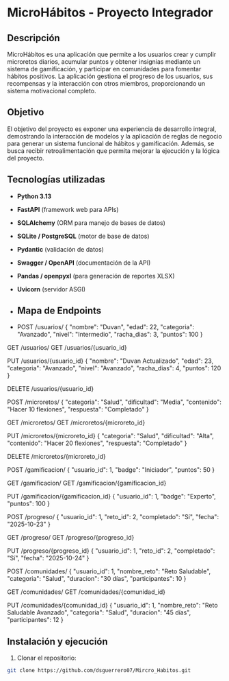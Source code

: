 # MicroHábitos - Proyecto Integrador

## Descripción
MicroHábitos es una aplicación que permite a los usuarios crear y cumplir microretos diarios, acumular puntos y obtener insignias mediante un sistema de gamificación, y participar en comunidades para fomentar hábitos positivos. La aplicación gestiona el progreso de los usuarios, sus recompensas y la interacción con otros miembros, proporcionando un sistema motivacional completo.

## Objetivo
El objetivo del proyecto es exponer una experiencia de desarrollo integral, demostrando la interacción de modelos y la aplicación de reglas de negocio para generar un sistema funcional de hábitos y gamificación. Además, se busca recibir retroalimentación que permita mejorar la ejecución y la lógica del proyecto.

## Tecnologías utilizadas
- **Python 3.13**
- **FastAPI** (framework web para APIs)
- **SQLAlchemy** (ORM para manejo de bases de datos)
- **SQLite / PostgreSQL** (motor de base de datos)
- **Pydantic** (validación de datos)
- **Swagger / OpenAPI** (documentación de la API)
- **Pandas / openpyxl** (para generación de reportes XLSX)
- **Uvicorn** (servidor ASGI)

- ## Mapa de  Endpoints
- POST /usuarios/
{
  "nombre": "Duvan",
  "edad": 22,
  "categoria": "Avanzado",
  "nivel": "Intermedio",
  "racha_dias": 3,
  "puntos": 100
}

GET /usuarios/
GET /usuarios/{usuario_id}

PUT /usuarios/{usuario_id}
{
  "nombre": "Duvan Actualizado",
  "edad": 23,
  "categoria": "Avanzado",
  "nivel": "Avanzado",
  "racha_dias": 4,
  "puntos": 120
}

DELETE /usuarios/{usuario_id}

POST /microretos/
{
  "categoria": "Salud",
  "dificultad": "Media",
  "contenido": "Hacer 10 flexiones",
  "respuesta": "Completado"
}

GET /microretos/
GET /microretos/{microreto_id}

PUT /microretos/{microreto_id}
{
  "categoria": "Salud",
  "dificultad": "Alta",
  "contenido": "Hacer 20 flexiones",
  "respuesta": "Completado"
}

DELETE /microretos/{microreto_id}

POST /gamificacion/
{
  "usuario_id": 1,
  "badge": "Iniciador",
  "puntos": 50
}

GET /gamificacion/
GET /gamificacion/{gamificacion_id}

PUT /gamificacion/{gamificacion_id}
{
  "usuario_id": 1,
  "badge": "Experto",
  "puntos": 100
}

POST /progreso/
{
  "usuario_id": 1,
  "reto_id": 2,
  "completado": "Sí",
  "fecha": "2025-10-23"
}

GET /progreso/
GET /progreso/{progreso_id}

PUT /progreso/{progreso_id}
{
  "usuario_id": 1,
  "reto_id": 2,
  "completado": "Sí",
  "fecha": "2025-10-24"
}

POST /comunidades/
{
  "usuario_id": 1,
  "nombre_reto": "Reto Saludable",
  "categoria": "Salud",
  "duracion": "30 días",
  "participantes": 10
}

GET /comunidades/
GET /comunidades/{comunidad_id}

PUT /comunidades/{comunidad_id}
{
  "usuario_id": 1,
  "nombre_reto": "Reto Saludable Avanzado",
  "categoria": "Salud",
  "duracion": "45 días",
  "participantes": 12
}


## Instalación y ejecución
1. Clonar el repositorio:
```bash
git clone https://github.com/dsguerrero07/Mircro_Habitos.git
